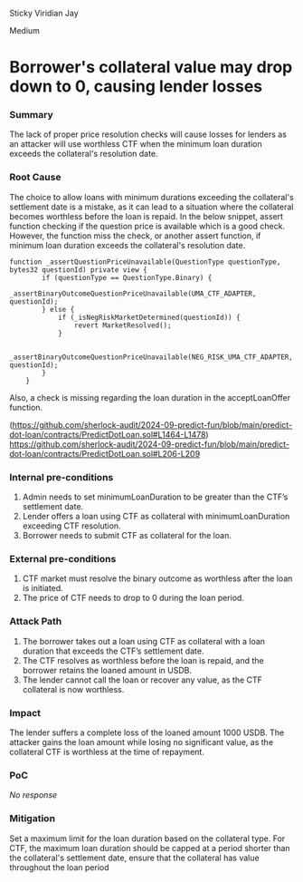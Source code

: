 Sticky Viridian Jay

Medium

# Borrower's collateral value may drop down to 0, causing lender losses

### Summary

The lack of proper price resolution checks will cause losses for lenders as an attacker will use worthless CTF when the minimum loan duration exceeds the collateral's resolution date.



### Root Cause

The choice to allow loans with minimum durations exceeding the collateral's settlement date is a mistake, as it can lead to a situation where the collateral becomes worthless before the loan is repaid.
In the below snippet, assert function checking if the question price is available which is a good check. However, the function miss the check, or another assert function, if minimum loan duration exceeds the collateral's resolution date.
```solidity
function _assertQuestionPriceUnavailable(QuestionType questionType, bytes32 questionId) private view {
        if (questionType == QuestionType.Binary) {
            _assertBinaryOutcomeQuestionPriceUnavailable(UMA_CTF_ADAPTER, questionId);
        } else {
            if (_isNegRiskMarketDetermined(questionId)) {
                revert MarketResolved();
            }

            _assertBinaryOutcomeQuestionPriceUnavailable(NEG_RISK_UMA_CTF_ADAPTER, questionId);
        }
    }
```
Also, a check is missing regarding the loan duration in the acceptLoanOffer function.

(https://github.com/sherlock-audit/2024-09-predict-fun/blob/main/predict-dot-loan/contracts/PredictDotLoan.sol#L1464-L1478)
https://github.com/sherlock-audit/2024-09-predict-fun/blob/main/predict-dot-loan/contracts/PredictDotLoan.sol#L206-L209

### Internal pre-conditions

1. Admin needs to set minimumLoanDuration to be greater than the CTF’s settlement date.
2. Lender offers a loan using CTF as collateral with minimumLoanDuration exceeding CTF resolution.
3. Borrower needs to submit CTF as collateral for the loan.

### External pre-conditions

1. CTF market must resolve the binary outcome as worthless after the loan is initiated.
2. The price of CTF needs to drop to 0 during the loan period.

### Attack Path

1. The borrower takes out a loan using CTF as collateral with a loan duration that exceeds the CTF’s settlement date.
2. The CTF resolves as worthless before the loan is repaid, and the borrower retains the loaned amount in USDB.
3. The lender cannot call the loan or recover any value, as the CTF collateral is now worthless.

### Impact

The lender suffers a complete loss of the loaned amount 1000 USDB. The attacker gains the loan amount while losing no significant value, as the collateral CTF is worthless at the time of repayment.

### PoC

_No response_

### Mitigation

Set a maximum limit for the loan duration based on the collateral type. For CTF, the maximum loan duration should be capped at a period shorter than the collateral's settlement date, ensure that the collateral has value throughout the loan period